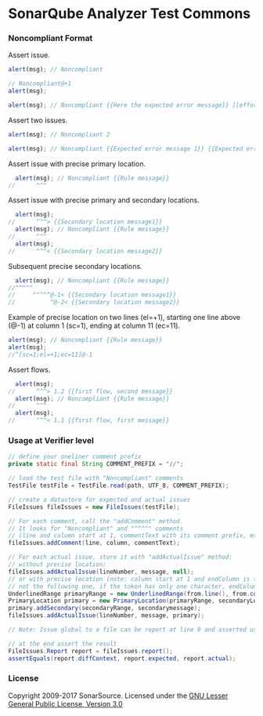SonarQube Analyzer Test Commons
=========================

### Noncompliant Format

Assert issue.
```javascript
alert(msg); // Noncompliant

// Noncompliant@+1
alert(msg);

alert(msg); // Noncompliant {{Here the expected error message}} [[effortToFix=2]]
```

Assert two issues.
```javascript
alert(msg); // Noncompliant 2

alert(msg); // Noncompliant {{Expected error message 1}} {{Expected error message 2}}
```

Assert issue with precise primary location.
```javascript
  alert(msg); // Noncompliant {{Rule message}}
//      ^^^
```

Assert issue with precise primary and secondary locations.
```javascript
  alert(msg);
//      ^^^> {{Secondary location message1}}
  alert(msg); // Noncompliant {{Rule message}}
//      ^^^
  alert(msg);
//      ^^^< {{Secondary location message2}}
```

Subsequent precise secondary locations.
```javascript
  alert(msg); // Noncompliant {{Rule message}}
//^^^^^
//     ^^^^^@-1< {{Secondary location message1}}
//          ^@-2< {{Secondary location message2}}
```

Example of precise location on two lines (el=+1), starting one line above (@-1) at column 1 (sc=1), ending at column 11 (ec=11).
```javascript
alert(msg); // Noncompliant {{Rule message}}
alert(msg);
//^[sc=1;el=+1;ec=11]@-1
```

Assert flows.
```javascript
  alert(msg);
//      ^^^> 1.2 {{first flow, second message}}
  alert(msg); // Noncompliant {{Rule message}}
//      ^^^
  alert(msg);
//      ^^^< 1.1 {{first flow, first message}}
```

### Usage at Verifier level

```java
// define your oneliner comment prefix
private static final String COMMENT_PREFIX = "//";

// load the test file with "Noncompliant" comments
TestFile testFile = TestFile.read(path, UTF_8, COMMENT_PREFIX);

// create a datastore for expected and actual issues
FileIssues fileIssues = new FileIssues(testFile);

// For each comment, call the "addComment" method.
// It looks for "Noncompliant" and "^^^^" comments
// (line and column start at 1, commentText with its comment prefix, ex: // 123)
fileIssues.addComment(line, column, commentText);

// For each actual issue, store it with "addActualIssue" method:
// without precise location:
fileIssues.addActualIssue(lineNumber, message, null);
// or with precise location (note: column start at 1 and endColumn is the last character of the token,
// not the following one, if the token has only one character, endColumn == column)
UnderlinedRange primaryRange = new UnderlinedRange(from.line(), from.column(), to.endLine(), to.endColumn());
PrimaryLocation primary = new PrimaryLocation(primaryRange, secondaryLocationCount);
primary.addSecondary(secondaryRange, secondarymessage);
fileIssues.addActualIssue(lineNumber, message, primary);

// Note: Issue global to a file can be report at line 0 and asserted using "// Noncompliant@0 {{...}}"

// at the end assert the result
FileIssues.Report report = fileIssues.report();
assertEquals(report.diffContext, report.expected, report.actual);
```

### License
Copyright 2009-2017 SonarSource.
Licensed under the [GNU Lesser General Public License, Version 3.0](http://www.gnu.org/licenses/lgpl.txt)
